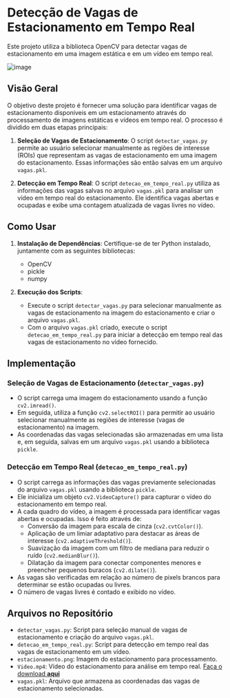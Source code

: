 # Detecção de Vagas de Estacionamento em Tempo Real

Este projeto utiliza a biblioteca OpenCV para detectar vagas de estacionamento em uma imagem estática e em um vídeo em tempo real.

![image](https://github.com/NasserSalim1/ProjetoVagas/assets/87777276/39fd5b2e-5674-4dee-a180-4cd44208d334)


## Visão Geral

O objetivo deste projeto é fornecer uma solução para identificar vagas de estacionamento disponíveis em um estacionamento através do processamento de imagens estáticas e vídeos em tempo real. O processo é dividido em duas etapas principais:

1. **Seleção de Vagas de Estacionamento**: O script `detectar_vagas.py` permite ao usuário selecionar manualmente as regiões de interesse (ROIs) que representam as vagas de estacionamento em uma imagem do estacionamento. Essas informações são então salvas em um arquivo `vagas.pkl`.

2. **Detecção em Tempo Real**: O script `detecao_em_tempo_real.py` utiliza as informações das vagas salvas no arquivo `vagas.pkl` para analisar um vídeo em tempo real do estacionamento. Ele identifica vagas abertas e ocupadas e exibe uma contagem atualizada de vagas livres no vídeo.

## Como Usar

1. **Instalação de Dependências**: Certifique-se de ter Python instalado, juntamente com as seguintes bibliotecas:
   - OpenCV
   - pickle
   - numpy

2. **Execução dos Scripts**:
   - Execute o script `detectar_vagas.py` para selecionar manualmente as vagas de estacionamento na imagem do estacionamento e criar o arquivo `vagas.pkl`.
   - Com o arquivo `vagas.pkl` criado, execute o script `detecao_em_tempo_real.py` para iniciar a detecção em tempo real das vagas de estacionamento no vídeo fornecido.

## Implementação

### Seleção de Vagas de Estacionamento (`detectar_vagas.py`)

- O script carrega uma imagem do estacionamento usando a função `cv2.imread()`.
- Em seguida, utiliza a função `cv2.selectROI()` para permitir ao usuário selecionar manualmente as regiões de interesse (vagas de estacionamento) na imagem.
- As coordenadas das vagas selecionadas são armazenadas em uma lista e, em seguida, salvas em um arquivo `vagas.pkl` usando a biblioteca `pickle`.

### Detecção em Tempo Real (`detecao_em_tempo_real.py`)

- O script carrega as informações das vagas previamente selecionadas do arquivo `vagas.pkl` usando a biblioteca `pickle`.
- Ele inicializa um objeto `cv2.VideoCapture()` para capturar o vídeo do estacionamento em tempo real.
- A cada quadro do vídeo, a imagem é processada para identificar vagas abertas e ocupadas. Isso é feito através de:
  - Conversão da imagem para escala de cinza (`cv2.cvtColor()`).
  - Aplicação de um limiar adaptativo para destacar as áreas de interesse (`cv2.adaptiveThreshold()`).
  - Suavização da imagem com um filtro de mediana para reduzir o ruído (`cv2.medianBlur()`).
  - Dilatação da imagem para conectar componentes menores e preencher pequenos buracos (`cv2.dilate()`).
- As vagas são verificadas em relação ao número de pixels brancos para determinar se estão ocupadas ou livres.
- O número de vagas livres é contado e exibido no vídeo.

## Arquivos no Repositório

- `detectar_vagas.py`: Script para seleção manual de vagas de estacionamento e criação do arquivo `vagas.pkl`.
- `detecao_em_tempo_real.py`: Script para detecção em tempo real das vagas de estacionamento em um vídeo.
- `estacionamento.png`: Imagem do estacionamento para processamento.
- `Video.mp4`: Vídeo do estacionamento para análise em tempo real. [Faça o download **aqui**](https://drive.google.com/drive/u/2/folders/1HqYYJq6jvOjzDnaH9ooxwGm2VK4BgNcs)
- `vagas.pkl`: Arquivo que armazena as coordenadas das vagas de estacionamento selecionadas.
